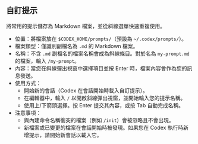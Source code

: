 ## 自訂提示

將常用的提示儲存為 Markdown 檔案，並從斜線選單快速重複使用。

- 位置：將檔案放在 `$CODEX_HOME/prompts/`（預設為 `~/.codex/prompts/`）。
- 檔案類型：僅識別副檔名為 `.md` 的 Markdown 檔案。
- 名稱：不含 `.md` 副檔名的檔案名稱會成為斜線條目。對於名為 `my-prompt.md` 的檔案，輸入 `/my-prompt`。
- 內容：當您在斜線彈出視窗中選擇項目並按 Enter 時，檔案內容會作為您的訊息發送。
- 使用方式：
  - 開始新的會話（Codex 在會話開始時載入自訂提示）。
  - 在編輯器中，輸入 `/` 以開啟斜線彈出視窗，並開始輸入您的提示名稱。
  - 使用上/下箭頭選擇。按 Enter 提交其內容，或按 Tab 自動完成名稱。
- 注意事項：
  - 與內建命令名稱衝突的檔案（例如 `/init`）會被忽略且不會出現。
  - 新檔案或已變更的檔案在會話開始時被發現。如果您在 Codex 執行時新增提示，請開始新會話以載入它。
